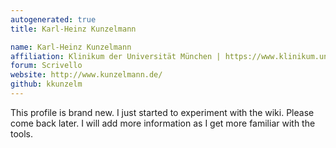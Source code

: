 ```yaml
---
autogenerated: true
title: Karl-Heinz Kunzelmann

name: Karl-Heinz Kunzelmann
affiliation: Klinikum der Universität München | https://www.klinikum.uni-muenchen.de/de/
forum: Scrivello
website: http://www.kunzelmann.de/
github: kkunzelm
---
```


This profile is brand new. I just started to experiment with the wiki. Please come back later. I will add more information as I get more familiar with the tools.
